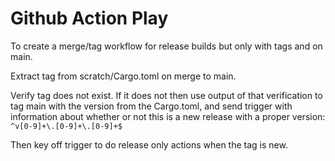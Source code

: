 # Github Action Play

To create a merge/tag workflow for release builds but only with tags and on main.

Extract tag from scratch/Cargo.toml on merge to main.

Verify tag does not exist. If it does not then use output of that verification to tag main with the version from the
Cargo.toml, and send trigger with information about whether or not this is a new release with a proper version:
    `^v[0-9]+\.[0-9]+\.[0-9]+$`

Then key off trigger to do release only actions when the tag is new.
